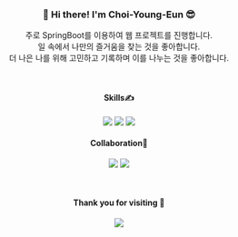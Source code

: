 
<div align="center">
  <h3> 🐰 Hi there! I'm Choi-Young-Eun 😎</h3>
</div>
<p align="center">
  주로 SpringBoot를 이용하여 웹 프로젝트를 진행합니다. <br>
  일 속에서 나만의 즐거움을 찾는 것을 좋아합니다. <br>
  더 나은 나를 위해 고민하고 기록하며 이를 나누는 것을 좋아합니다. <br>
</p>
<div align=center>
<br>
<h4> Skills✍️ </h4>
<p>
  <img src="https://img.shields.io/badge/Java-5181ac?style=flat&logo=Java&logoColor=white" />
  <img src="https://img.shields.io/badge/SpringBoot-6DB33F?style=flat&logo=SpringBoot&logoColor=white" />
  <img src="https://img.shields.io/badge/MySQL-4479A1?style=flat&logo=MySQL&logoColor=white" />
</p>
<h4> Collaboration🤝 </h4>
<p>
  <img src="https://img.shields.io/badge/Notion-000000?style=flat&logo=Notion&logoColor=white" />
  <img src="https://img.shields.io/badge/GitHub-181717?style=flat&logo=GitHub&logoColor=white" />
</p>
<br>
  <h4> Thank you for visiting 🥰</h4>
  <a href="https://hits.seeyoufarm.com"><img src="https://hits.seeyoufarm.com/api/count/incr/badge.svg?url=https%3A%2F%2Fgithub.com%2FChoi-Young-Eun&count_bg=%23A1D778&title_bg=%23A2A99F&icon=java.svg&icon_color=%23FFFFFF&title=hits&edge_flat=false"/></a>
</div>
<!--

![YE's GitHub stats](https://github-readme-stats.vercel.app/api?username=Choi-Young-Eun&show_icons=true&theme=radical)

**Choi-Young-Eun/Choi-Young-Eun** is a ✨ _special_ ✨ repository because its `README.md` (this file) appears on your GitHub profile.

Here are some ideas to get you started:

- 🔭 I’m currently working on ...
- 🌱 I’m currently learning ...
- 👯 I’m looking to collaborate on ...
- 🤔 I’m looking for help with ...
- 💬 Ask me about ...
- 📫 How to reach me: ...
- 😄 Pronouns: ...
- ⚡ Fun fact: ...
-->
